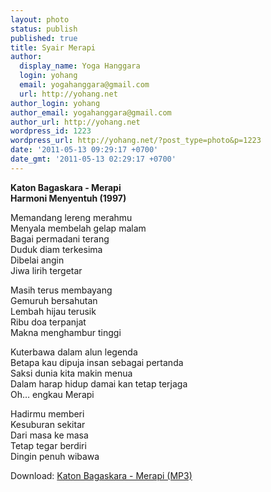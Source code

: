 ```yaml
---
layout: photo
status: publish
published: true
title: Syair Merapi
author:
  display_name: Yoga Hanggara
  login: yohang
  email: yogahanggara@gmail.com
  url: http://yohang.net
author_login: yohang
author_email: yogahanggara@gmail.com
author_url: http://yohang.net
wordpress_id: 1223
wordpress_url: http://yohang.net/?post_type=photo&p=1223
date: '2011-05-13 09:29:17 +0700'
date_gmt: '2011-05-13 02:29:17 +0700'
---
```

**Katon Bagaskara - Merapi  
Harmoni Menyentuh (1997)**

Memandang lereng merahmu  
Menyala membelah gelap malam  
Bagai permadani terang  
Duduk diam terkesima  
Dibelai angin  
Jiwa lirih tergetar

Masih terus membayang  
Gemuruh bersahutan  
Lembah hijau terusik  
Ribu doa terpanjat  
Makna menghambur tinggi

Kuterbawa dalam alun legenda  
Betapa kau dipuja insan sebagai pertanda  
Saksi dunia kita makin menua  
Dalam harap hidup damai kan tetap terjaga  
Oh… engkau Merapi

Hadirmu memberi  
Kesuburan sekitar  
Dari masa ke masa  
Tetap tegar berdiri  
Dingin penuh wibawa

Download: [Katon Bagaskara - Merapi (MP3)](http://www.4shared.com/audio/CALWsiZ7/Katon_Bagaskara_-_Merapi.html)

